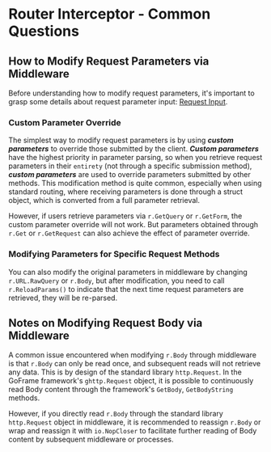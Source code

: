 # Router Interceptor - Common Questions

## How to Modify Request Parameters via Middleware

Before understanding how to modify request parameters, it's important to grasp some details about request parameter input: [Request Input](/docs/web-development/request).

### Custom Parameter Override

The simplest way to modify request parameters is by using ***custom parameters*** to override those submitted by the client. ***Custom parameters*** have the highest priority in parameter parsing, so when you retrieve request parameters in their `entirety` (not through a specific submission method), ***custom parameters*** are used to override parameters submitted by other methods. This modification method is quite common, especially when using standard routing, where receiving parameters is done through a struct object, which is converted from a full parameter retrieval.

However, if users retrieve parameters via `r.GetQuery` or `r.GetForm`, the custom parameter override will not work. But parameters obtained through `r.Get` or `r.GetRequest` can also achieve the effect of parameter override.

### Modifying Parameters for Specific Request Methods

You can also modify the original parameters in middleware by changing `r.URL.RawQuery` or `r.Body`, but after modification, you need to call `r.ReloadParams()` to indicate that the next time request parameters are retrieved, they will be re-parsed.

## Notes on Modifying Request Body via Middleware

A common issue encountered when modifying `r.Body` through middleware is that `r.Body` can only be read once, and subsequent reads will not retrieve any data. This is by design of the standard library `http.Request`. In the GoFrame framework's `ghttp.Request` object, it is possible to continuously read Body content through the framework's `GetBody`, `GetBodyString` methods.

However, if you directly read `r.Body` through the standard library `http.Request` object in middleware, it is recommended to reassign `r.Body` or wrap and reassign it with `io.NopCloser` to facilitate further reading of Body content by subsequent middleware or processes.
